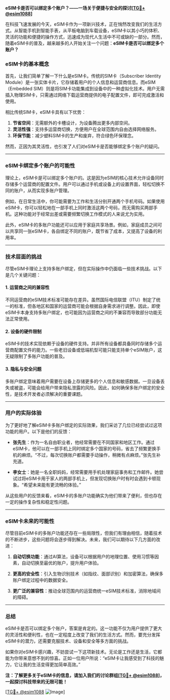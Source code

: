 **eSIM卡是否可以绑定多个账户？——一场关于便捷与安全的探讨[[TG💪+ @esim1088](https://t.me/s/esim1088)]**

在科技飞速发展的今天，eSIM卡作为一项新兴技术，正在悄然改变我们的生活方式。从智能手机到智能手表，从平板电脑到车载设备，eSIM卡以其小巧的体积、灵活的功能和便捷的操作方式，迅速成为现代人生活中不可或缺的一部分。然而，随着eSIM卡的普及，越来越多的人开始关注一个问题：**eSIM卡是否可以绑定多个账户？**

### eSIM卡的基本概念

首先，让我们简单了解一下什么是eSIM卡。传统的SIM卡（Subscriber Identity Module）是一张实体卡片，它存储着用户的个人信息和运营商信息。而eSIM（Embedded SIM）则是将SIM卡功能集成到设备中的一种虚拟化技术。用户无需插入物理SIM卡，只需通过网络下载运营商提供的电子配置文件，即可完成激活和使用。

相比传统SIM卡，eSIM卡具有以下优势：

1. **节省空间**：无需额外的卡槽设计，为设备腾出更多内部空间。
2. **灵活性强**：支持多运营商切换，方便用户在全球范围内自由选择网络服务。
3. **环保节能**：减少塑料SIM卡的生产和废弃，符合绿色环保理念。

然而，正因为其灵活性，也引发了人们对eSIM卡是否能够绑定多个账户的疑问。

---

### eSIM卡绑定多个账户的可能性

理论上，eSIM卡是可以绑定多个账户的。这是因为eSIM的核心技术允许设备同时存储多个运营商的配置文件。用户可以通过手机或设备上的设置界面，轻松切换不同的账户，从而实现多账户管理。

例如，在日常生活中，你可能需要为工作和生活分别开通两个手机号码。如果使用eSIM卡，你可以轻松地在一部手机上同时激活这两个号码，而无需购买两部手机。这种功能对于经常出差或需要频繁切换工作模式的人来说尤为实用。

此外，eSIM卡的多账户功能还可以应用于家庭共享场景。例如，家庭成员之间可以共享同一张eSIM卡，各自绑定不同的账户，既节省了成本，又提高了设备的利用率。

---

### 技术层面的挑战

尽管eSIM卡理论上支持多账户绑定，但在实际操作中仍面临一些技术挑战。以下是几个关键问题：

#### 1. **运营商之间的兼容性**
   不同运营商的eSIM技术标准可能存在差异。虽然国际电信联盟（ITU）制定了统一的标准，但各地区和国家的运营商可能会根据自身需求进行调整。因此，即使eSIM卡本身支持多账户绑定，也可能因为运营商之间的不兼容而导致部分功能无法正常使用。

#### 2. **设备的硬件限制**
   eSIM卡的技术实现依赖于设备的硬件支持。并非所有设备都具备同时存储多个运营商配置文件的能力。一些老旧设备或低端机型可能只能支持单个eSIM账户，这无疑限制了多账户功能的普及。

#### 3. **隐私与安全问题**
   多账户绑定意味着用户需要在设备上存储更多的个人信息和敏感数据。一旦设备丢失或被盗，可能会给用户带来隐私泄露的风险。因此，如何确保多账户绑定的安全性，是技术开发者必须解决的重要课题。

---

### 用户的实际体验

为了更好地了解eSIM卡多账户绑定的实际效果，我们采访了几位已经尝试过这项功能的用户。以下是他们的反馈：

- **张先生**：作为一名自由职业者，他经常需要在不同国家和地区工作。通过eSIM卡，他可以在一部手机上同时绑定多个国家的号码，省去了频繁更换手机的麻烦。“不过，每次切换账户都需要手动操作，稍微有点麻烦。”张先生补充道。

- **李女士**：她是一名全职妈妈，经常需要用手机处理家庭事务和工作邮件。她尝试过将eSIM卡用于家人的两部手机上，但发现切换账户时有时会遇到卡顿现象。“希望未来能有更流畅的体验。”

从这些用户的反馈来看，eSIM卡的多账户功能确实为他们带来了便利，但也存在一定的操作复杂性和稳定性问题。

---

### eSIM卡未来的可能性

尽管目前eSIM卡的多账户功能还存在一些局限性，但我们有理由相信，随着技术的不断进步，这些问题将会逐步得到解决。未来，我们可以期待以下几方面的改进：

1. **自动切换功能**：通过AI算法，设备可以根据用户的地理位置、使用习惯等因素，自动切换至最优的账户，提升用户体验。
   
2. **更高的安全性**：引入生物识别技术（如指纹、面部识别）和加密算法，确保多账户绑定过程中的数据安全。

3. **更广泛的兼容性**：推动全球范围内的运营商统一eSIM技术标准，消除地域间的障碍。

---

### 总结

eSIM卡是否可以绑定多个账户，答案是肯定的。这一功能不仅为用户提供了更大的灵活性和便利性，也在一定程度上改变了我们的生活方式。然而，要充分发挥eSIM卡的潜力，还需要克服技术、设备和安全等多方面的挑战。

如果你对eSIM卡感兴趣，不妨尝试一下这项新技术。无论是工作还是生活，它都能为你带来意想不到的惊喜。正如一位用户所说：“eSIM卡让我感受到了科技的魅力，它让我的生活变得更加简单高效。”

**注：了解更多关于eSIM卡的信息，请加入我们的讨论群组[[TG💪+ @esim1088](https://t.me/s/esim1088)]，一起探讨科技带来的无限可能！**

[[TG💪+ @esim1088](https://t.me/s/esim1088) ![Image](https://i.postimg.cc/4NQfJmqS/Snipaste-2025-05-13-00-14-12.png)]